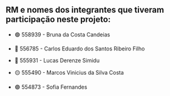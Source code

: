 ## RM e nomes dos integrantes que tiveram participação neste projeto:

- 🟢 558939 - Bruna da Costa Candeias

- 🔵 556785 - Carlos Eduardo dos Santos Ribeiro Filho

- 🔴 555931 - Lucas Derenze Simidu

- 🟡 555490 - Marcos Vinicius da Silva Costa

- 🟣 554873 - Sofia Fernandes